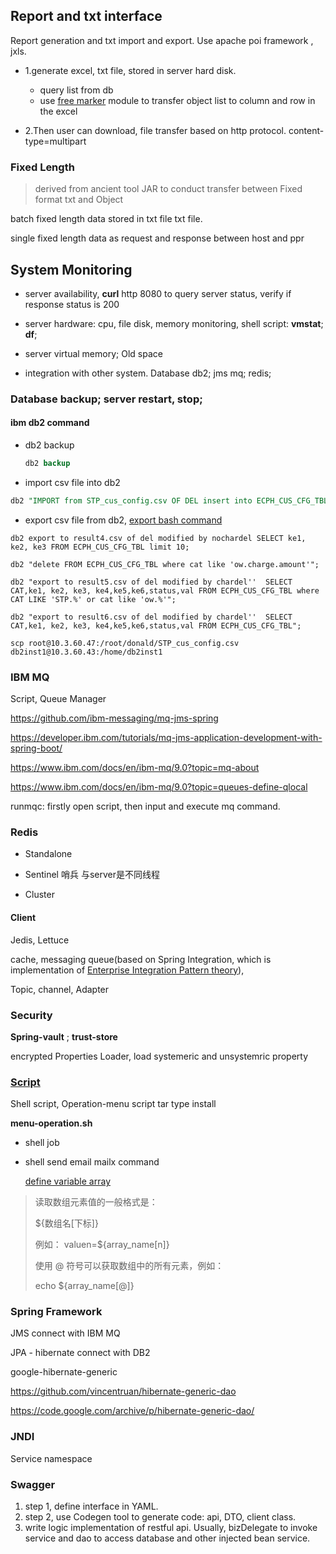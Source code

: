 ## Report and txt interface

Report generation and txt import and export. Use apache poi framework , jxls.

* 1.generate excel, txt file, stored in server hard disk. 
  * query list from db
  * use [free marker](https://freemarker.apache.org/docs/pgui_datamodel_basics.html) module to transfer object list to column and row in the excel

* 2.Then user can download, file transfer based on http protocol. content-type=multipart



### Fixed Length   

> derived from ancient tool JAR to conduct transfer between Fixed format txt and Object

batch fixed length data stored in txt file txt file. 

single fixed length data as request and response between host and ppr 

## System Monitoring

* server availability, **curl**  http 8080 to query server status, verify if response status is 200

* server  hardware: cpu, file disk, memory monitoring, shell script:  **vmstat**; **df**;
* server virtual memory;  Old space 
* integration with other system. Database db2;  jms mq; redis;

### Database backup; server restart, stop;



#### ibm db2 command

* db2 backup 

  ~~~sql
  db2 backup
  ~~~

* import csv file into db2

~~~sql
db2 "IMPORT from STP_cus_config.csv OF DEL insert into ECPH_CUS_CFG_TBL (CAT,ke1, ke2, ke3, ke4,ke5,ke6,status,val)"; 
~~~

* export csv file from db2, [export bash command](https://www.ibm.com/docs/en/db2/10.5?topic=commands-export)

```shell
db2 export to result4.csv of del modified by nochardel SELECT ke1, ke2, ke3 FROM ECPH_CUS_CFG_TBL limit 10; 

db2 "delete FROM ECPH_CUS_CFG_TBL where cat like 'ow.charge.amount'";

db2 "export to result5.csv of del modified by chardel''  SELECT CAT,ke1, ke2, ke3, ke4,ke5,ke6,status,val FROM ECPH_CUS_CFG_TBL where CAT LIKE 'STP.%' or cat like 'ow.%'";

db2 "export to result6.csv of del modified by chardel''  SELECT CAT,ke1, ke2, ke3, ke4,ke5,ke6,status,val FROM ECPH_CUS_CFG_TBL";

scp root@10.3.60.47:/root/donald/STP_cus_config.csv db2inst1@10.3.60.43:/home/db2inst1
```

### IBM MQ 

Script, Queue Manager

https://github.com/ibm-messaging/mq-jms-spring

https://developer.ibm.com/tutorials/mq-jms-application-development-with-spring-boot/

https://www.ibm.com/docs/en/ibm-mq/9.0?topic=mq-about

https://www.ibm.com/docs/en/ibm-mq/9.0?topic=queues-define-qlocal

runmqc:  firstly open script, then input and execute mq command.

### Redis

* Standalone

* Sentinel 哨兵 与server是不同线程
* Cluster

#### Client 

Jedis,  Lettuce

cache, messaging queue(based on Spring Integration, which is implementation of  [Enterprise Integration Pattern theory](https://www.enterpriseintegrationpatterns.com/)),

Topic, channel, Adapter

###  Security

**Spring-vault** ;   **trust-store**

encrypted Properties Loader, load systemeric and unsystemric property



### [Script](https://tldp.org/LDP/abs/html/index.html)

Shell script,  Operation-menu script    tar type install

**menu-operation.sh**

* shell job

* shell send email    mailx  command

  [define variable array](https://blog.csdn.net/qq_34160841/article/details/115431244)  

> 读取数组元素值的一般格式是：
>
> ${数组名[下标]}
>
> 例如： valuen=${array_name[n]}
>
> 使用 @ 符号可以获取数组中的所有元素，例如：
>
> echo ${array_name[@]}

### Spring Framework

JMS     connect with IBM MQ



JPA - hibernate    connect with DB2

google-hibernate-generic

https://github.com/vincentruan/hibernate-generic-dao

https://code.google.com/archive/p/hibernate-generic-dao/

### JNDI

Service namespace 

### Swagger

1. step 1,  define interface in YAML.
2. step 2, use Codegen tool to generate code: api, DTO, client  class. 
3. write logic implementation of restful api. Usually, bizDelegate to invoke service and dao to access database and other injected bean service.



###  